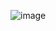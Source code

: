 ![image](https://user-images.githubusercontent.com/75714102/131945710-efdf451e-d8c5-4fdb-a89a-50212183df7c.png)
